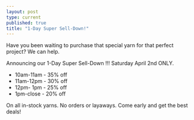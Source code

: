 ```yaml
---
layout: post
type: current
published: true
title: "1-Day Super Sell-Down!"
---
```



Have you been waiting to purchase that special yarn for that perfect project?  We can help.

Announcing our 1-Day Super Sell-Down !!!
Saturday April 2nd ONLY.

- 10am-11am - 35% off
- 11am-12pm - 30% off
- 12pm- 1pm - 25% off
- 1pm-close - 20% off

On all in-stock yarns. No orders or layaways.
Come early and get the best deals!
